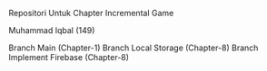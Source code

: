 Repositori Untuk Chapter Incremental Game

Muhammad Iqbal (149)

Branch Main (Chapter-1)
Branch Local Storage (Chapter-8)
Branch Implement Firebase (Chapter-8)
